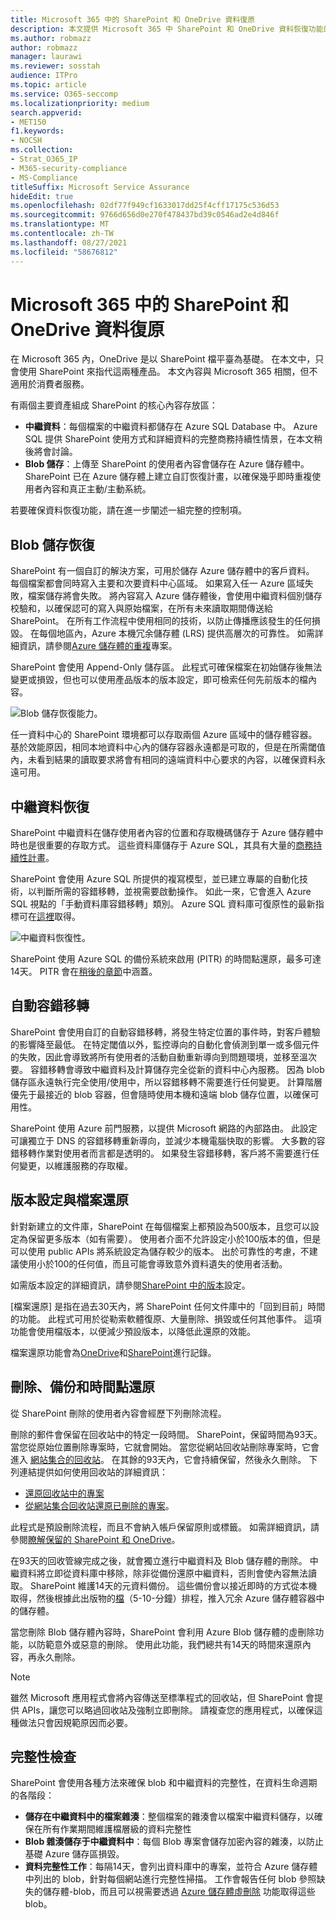 ```yaml
---
title: Microsoft 365 中的 SharePoint 和 OneDrive 資料復原
description: 本文提供 Microsoft 365 中 SharePoint 和 OneDrive 資料恢復功能的概覽。
ms.author: robmazz
author: robmazz
manager: laurawi
ms.reviewer: sosstah
audience: ITPro
ms.topic: article
ms.service: O365-seccomp
ms.localizationpriority: medium
search.appverid:
- MET150
f1.keywords:
- NOCSH
ms.collection:
- Strat_O365_IP
- M365-security-compliance
- MS-Compliance
titleSuffix: Microsoft Service Assurance
hideEdit: true
ms.openlocfilehash: 02df77f949cf1633017dd25f4cff17175c536d53
ms.sourcegitcommit: 9766d656d0e270f478437bd39c0546ad2e4d846f
ms.translationtype: MT
ms.contentlocale: zh-TW
ms.lasthandoff: 08/27/2021
ms.locfileid: "58676812"
---
```

# <a name="sharepoint-and-onedrive-data-resiliency-in-microsoft-365"></a>Microsoft 365 中的 SharePoint 和 OneDrive 資料復原

在 Microsoft 365 內，OneDrive 是以 SharePoint 檔平臺為基礎。 在本文中，只會使用 SharePoint 來指代這兩種產品。 本文內容與 Microsoft 365 相關，但不適用於消費者服務。

有兩個主要資產組成 SharePoint 的核心內容存放區：

- **中繼資料**：每個檔案的中繼資料都儲存在 Azure SQL Database 中。 Azure SQL 提供 SharePoint 使用方式和詳細資料的完整商務持續性情景，在本文稍後將會討論。
- **Blob 儲存**：上傳至 SharePoint 的使用者內容會儲存在 Azure 儲存體中。 SharePoint 已在 Azure 儲存體上建立自訂恢復計畫，以確保幾乎即時重複使用者內容和真正主動/主動系統。

若要確保資料恢復功能，請在進一步闡述一組完整的控制項。

## <a name="blob-storage-resilience"></a>Blob 儲存恢復

SharePoint 有一個自訂的解決方案，可用於儲存 Azure 儲存體中的客戶資料。 每個檔案都會同時寫入主要和次要資料中心區域。 如果寫入任一 Azure 區域失敗，檔案儲存將會失敗。 將內容寫入 Azure 儲存體後，會使用中繼資料個別儲存校驗和，以確保認可的寫入與原始檔案，在所有未來讀取期間傳送給 SharePoint。 在所有工作流程中使用相同的技術，以防止傳播應該發生的任何損毀。 在每個地區內，Azure 本機冗余儲存體 (LRS) 提供高層次的可靠性。 如需詳細資訊，請參閱[Azure 儲存體的重複](/azure/storage/common/storage-redundancy-lrs)專案。

SharePoint 會使用 Append-Only 儲存區。 此程式可確保檔案在初始儲存後無法變更或損毀，但也可以使用產品版本的版本設定，即可檢索任何先前版本的檔內容。

![Blob 儲存恢復能力。](../media/assurance-blob-storage-resiliency-diagram.png)

任一資料中心的 SharePoint 環境都可以存取兩個 Azure 區域中的儲存體容器。 基於效能原因，相同本地資料中心內的儲存容器永遠都是可取的，但是在所需閾值內，未看到結果的讀取要求將會有相同的遠端資料中心要求的內容，以確保資料永遠可用。

## <a name="metadata-resilience"></a>中繼資料恢復

SharePoint 中繼資料在儲存使用者內容的位置和存取機碼儲存于 Azure 儲存體中時也是很重要的存取方式。 這些資料庫儲存于 Azure SQL，其具有大量的[商務持續性計畫](/azure/sql-database/sql-database-business-continuity)。

SharePoint 會使用 Azure SQL 所提供的複寫模型，並已建立專屬的自動化技術，以判斷所需的容錯移轉，並視需要啟動操作。 如此一來，它會進入 Azure SQL 視點的「手動資料庫容錯移轉」類別。 Azure SQL 資料庫可復原性的最新指標可在[這裡](/azure/azure-sql/database/business-continuity-high-availability-disaster-recover-hadr-overview#recover-a-database-to-the-existing-server)取得。

![中繼資料恢復性。](../media/assurance-metadata-resiliency-diagram.png)

SharePoint 使用 Azure SQL 的備份系統來啟用 (PITR) 的時間點還原，最多可達14天。 PITR 會在[稍後的章節](#deletion-backup-and-point-in-time-restore)中涵蓋。

## <a name="automated-failover"></a>自動容錯移轉

SharePoint 會使用自訂的自動容錯移轉，將發生特定位置的事件時，對客戶體驗的影響降至最低。 在特定閾值以外，監控導向的自動化會偵測到單一或多個元件的失敗，因此會導致將所有使用者的活動自動重新導向到問題環境，並移至溫次要。 容錯移轉會導致中繼資料及計算儲存完全從新的資料中心內服務。 因為 blob 儲存區永遠執行完全使用/使用中，所以容錯移轉不需要進行任何變更。 計算階層優先于最接近的 blob 容器，但會隨時使用本機和遠端 blob 儲存位置，以確保可用性。

SharePoint 使用 Azure 前門服務，以提供 Microsoft 網路的內部路由。 此設定可讓獨立于 DNS 的容錯移轉重新導向，並減少本機電腦快取的影響。 大多數的容錯移轉作業對使用者而言都是透明的。 如果發生容錯移轉，客戶將不需要進行任何變更，以維護服務的存取權。

## <a name="versioning-and-files-restore"></a>版本設定與檔案還原

針對新建立的文件庫，SharePoint 在每個檔案上都預設為500版本，且您可以設定為保留更多版本（如有需要）。 使用者介面不允許設定小於100版本的值，但是可以使用 public APIs 將系統設定為儲存較少的版本。 出於可靠性的考慮，不建議使用小於100的任何值，而且可能會導致意外資料遺失的使用者活動。

如需版本設定的詳細資訊，請參閱[SharePoint 中的版本](/microsoft-365/community/versioning-basics-best-practices)設定。

[檔案還原] 是指在過去30天內，將 SharePoint 任何文件庫中的「回到目前」時間的功能。 此程式可用於從勒索軟體復原、大量刪除、損毀或任何其他事件。 這項功能會使用檔版本，以便減少預設版本，以降低此還原的效能。

檔案還原功能會為[OneDrive](https://support.office.com/article/restore-your-onedrive-fa231298-759d-41cf-bcd0-25ac53eb8a15)和[SharePoint](https://support.office.com/article/Restore-a-document-library-317791c3-8bd0-4dfd-8254-3ca90883d39a)進行記錄。

## <a name="deletion-backup-and-point-in-time-restore"></a>刪除、備份和時間點還原

從 SharePoint 刪除的使用者內容會經歷下列刪除流程。

刪除的郵件會保留在回收站中的特定一段時間。 SharePoint，保留時間為93天。 當您從原始位置刪除專案時，它就會開始。 當您從網站回收站刪除專案時，它會進入 [網站集合的回收站](https://support.office.com/article/restore-deleted-items-from-the-site-collection-recycle-bin-5fa924ee-16d7-487b-9a0a-021b9062d14b)。 在其餘的93天內，它會持續保留，然後永久刪除。 下列連結提供如何使用回收站的詳細資訊：

- [還原回收站中的專案](https://support.office.com/article/Restore-items-in-the-Recycle-Bin-of-a-SharePoint-site-6df466b6-55f2-4898-8d6e-c0dff851a0be)
- [從網站集合回收站還原已刪除的專案](https://support.office.com/article/Restore-deleted-items-from-the-site-collection-recycle-bin-5fa924ee-16d7-487b-9a0a-021b9062d14b)。

此程式是預設刪除流程，而且不會納入帳戶保留原則或標籤。 如需詳細資訊，請參閱[瞭解保留的 SharePoint 和 OneDrive](/microsoft-365/compliance/retention-policies-sharepoint)。

在93天的回收管線完成之後，就會獨立進行中繼資料及 Blob 儲存體的刪除。 中繼資料將立即從資料庫中移除，除非從備份還原中繼資料，否則會使內容無法讀取。 SharePoint 維護14天的元資料備份。 這些備份會以接近即時的方式從本機取得，然後根據此出版物的[檔](/azure/sql-database/sql-database-automated-backups)（5-10-分鐘）排程，推入冗余 Azure 儲存體容器中的儲存體。

當您刪除 Blob 儲存體內容時，SharePoint 會利用 Azure Blob 儲存體的虛刪除功能，以防範意外或惡意的刪除。 使用此功能，我們總共有14天的時間來還原內容，再永久刪除。

>[!Note]
>雖然 Microsoft 應用程式會將內容傳送至標準程式的回收站，但 SharePoint 會提供 APIs，讓您可以略過回收站及強制立即刪除。 請複查您的應用程式，以確保這種做法只會因規範原因而必要。

## <a name="integrity-checks"></a>完整性檢查

SharePoint 會使用各種方法來確保 blob 和中繼資料的完整性，在資料生命週期的各階段：

- **儲存在中繼資料中的檔案雜湊**：整個檔案的雜湊會以檔案中繼資料儲存，以確保在所有作業期間維護檔層級的資料完整性
- **Blob 雜湊儲存于中繼資料中**：每個 Blob 專案會儲存加密內容的雜湊，以防止基礎 Azure 儲存區損毀。
- **資料完整性工作**：每隔14天，會列出資料庫中的專案，並符合 Azure 儲存體中列出的 blob，針對每個網站進行完整性掃描。 工作會報告任何 blob 參照缺失的儲存體-blob，而且可以視需要透過 [Azure 儲存體虛刪除](/azure/storage/blobs/soft-delete-blob-overview) 功能取得這些 blob。
